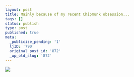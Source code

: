 ```yaml
---
layout: post
title: Mainly because of my recent Chipmunk obsession...
tags: []
status: publish
type: post
published: true
meta:
  _publicize_pending: '1'
  ljID: '790'
  original_post_id: '872'
  _wp_old_slug: '872'
---
```

<a href="http://icanhascheezburger.com/2008/04/18/funny-pictures-i-r-hear-for-the-potluck/"><img class="alignnone size-full wp-image-50336" style="word-spacing:883553px;font-size:883553px;" src="http://icanhascheezburger.files.wordpress.com/2008/04/funny-pictures-cat-brings-chipmunk-for-potluck.jpg" alt="humorous pictures" /></a><br />see more <a href="http://icanhascheezburger.com">crazy cat pics</a>

BTW, I'm gonna call off Zyps physics/collision experimentation for now; I want to get fast/stable networking going in time for Desert Code Camp.  I may not even mess with AreaOfInterest until after the camp, it depends what time allows for.
